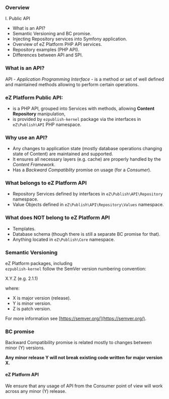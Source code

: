 ### Overview

I. Public API
- What is an API?
- Semantic Versioning and BC promise.
- Injecting Repository services into Symfony application.
- Overview of eZ Platform PHP API services.
- Repository examples (PHP API).
- Differences between API and SPI.


### What is an API?

API - _Application Programming Interface_ - is a method or set of well defined and maintained methods allowing to perform certain operations.

### eZ Platform Public API:
- is a PHP API, grouped into Services with methods, allowing **Content Repository** manipulation,
- is provided by `ezpublish-kernel` package via the interfaces in `eZ\Publish\API` PHP namespace.


### Why use an API?

- Any changes to application state (mostly database operations changing state of Content) are maintained and supported.
- It ensures all necessary layers (e.g. cache) are properly handled by the _Content Framework_.
- Has a _Backward Compatiblity_ promise on usage (for a _Consumer_).


### What belongs to eZ Platform API

- Repository Services defined by interfaces in `eZ\Publish\API\Repository` namespace.
- Value Objects defined in `eZ\Publish\API\Repository\Values` namespace.


### What does NOT belong to eZ Platform API

- Templates.
- Database schema (though there is still a separate BC promise for that).
- Anything located in `eZ\Publish\Core` namespace.


### Semantic Versioning

eZ Platform packages, including<br /> `ezpublish-kernel`
follow the SemVer version numbering convention:

X.Y.Z (e.g. 2.1.1)

where:
- X is major version (release).
- Y is minor version.
- Z is patch version.

For more information see [https://semver.org/](https://semver.org/).


### BC promise

Backward Compatibility promise is related mostly to changes between minor (Y) versions.

**Any minor release Y will not break existing code written for major version X.**

#### eZ Platform API

We ensure that any usage of API from the Consumer point of view will work across any minor (Y) release.
